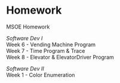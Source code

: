 # Homework
MSOE Homework

*Software Dev I*  
Week 6 - Vending Machine Program  
Week 7 - Time Program & Trace  
Week 8 - Elevator & ElevatorDriver Program

*Software Dev II*  
Week 1 - Color Enumeration